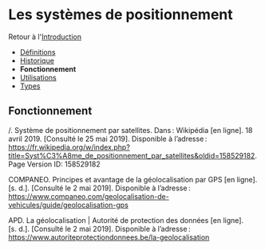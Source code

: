 # Les systèmes de positionnement 

Retour à l'[Introduction](Introduction.md)
- [Définitions](Définitions.md)
- [Historique](Historique.md) 
- **Fonctionnement**
- [Utilisations](Utilisations.md) 
- [Types](Types.md) 


## Fonctionnement

/. Système de positionnement par satellites. Dans : Wikipédia [en ligne]. 18 avril 2019. [Consulté le 25 mai 2019]. Disponible à l’adresse : https://fr.wikipedia.org/w/index.php?title=Syst%C3%A8me_de_positionnement_par_satellites&oldid=158529182. Page Version ID: 158529182

COMPANEO. Principes et avantage de la géolocalisation par GPS [en ligne]. [s. d.]. [Consulté le 2 mai 2019]. Disponible à l’adresse : https://www.companeo.com/geolocalisation-de-vehicules/guide/geolocalisation-gps

APD. La géolocalisation | Autorité de protection des données [en ligne]. [s. d.]. [Consulté le 2 mai 2019]. Disponible à l’adresse : https://www.autoriteprotectiondonnees.be/la-geolocalisation
